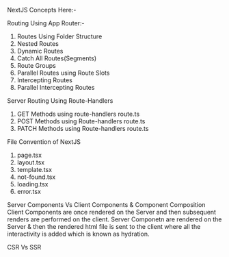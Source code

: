 NextJS Concepts Here:-

Routing Using App Router:-
1. Routes Using Folder Structure
2. Nested Routes
3. Dynamic Routes
4. Catch All Routes(Segments)
5. Route Groups
6. Parallel Routes using Route Slots
7. Intercepting Routes
8. Parallel Intercepting Routes

Server Routing Using Route-Handlers
1. GET Methods using route-handlers route.ts
2. POST Methods using Route-handlers route.ts
3. PATCH Methods using Route-handlers route.ts

File Convention of NextJS
1. page.tsx
2. layout.tsx
3. template.tsx
4. not-found.tsx
5. loading.tsx
6. error.tsx

Server Components Vs Client Components & Component Composition
Client Components are once rendered on the Server and then subsequent renders are performed on the client.
Server Componetn are rendered on the Server & then the rendered html file is sent to the client where all the interactivity is added which is known as hydration.

CSR Vs SSR

